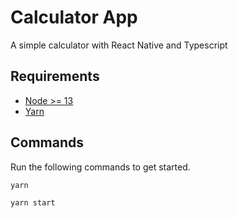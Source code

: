 # Calculator App

A simple calculator with React Native and Typescript

## Requirements

- [Node >= 13](https://www.google.com/url?sa=t&rct=j&q=&esrc=s&source=web&cd=&cad=rja&uact=8&ved=2ahUKEwiK7MbGufjuAhXMK3cKHY7iDB8QjBAwAXoECAEQAQ&url=https%3A%2F%2Fnodejs.org%2Fen%2Fdownload%2F&usg=AOvVaw3mpn_kqKBfLUVM2X6RrMKX)
- [Yarn](https://www.google.com/url?sa=t&rct=j&q=&esrc=s&source=web&cd=&cad=rja&uact=8&ved=2ahUKEwjBpZDjufjuAhVEtIsKHcu7CRYQFjAAegQIDBAE&url=https%3A%2F%2Fyarnpkg.com%2F&usg=AOvVaw2qj5CU7rs0FogkTORNDyNt)


## Commands
Run the following commands to get started.

```bash
yarn

yarn start
```
